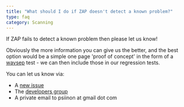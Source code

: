 ```yaml
---
title: "What should I do if ZAP doesn't detect a known problem?"
type: faq
category: Scanning
---
```


If ZAP fails to detect a known problem then please let us know!

Obviously the more information you can give us the better, and the best option
would be a simple one page 'proof of concept' in the form of a
[wavsep](https://github.com/sectooladdict/wavsep) test - we can then include
those in our regression tests.

You can let us know via:

  * A [new issue](https://github.com/zaproxy/zaproxy/issues/new)
  * The [developers group](https://groups.google.com/group/zaproxy-develop)
  * A private email to psiinon at gmail dot com

